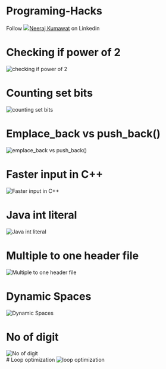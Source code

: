 # Programing-Hacks
Follow <img src="https://www.freeiconspng.com/img/2026" />[Neeraj Kumawat](https://www.linkedin.com/in/neeraj-kumawat-702166191/) on Linkedin

# Checking if power of 2
![checking if power of 2](https://user-images.githubusercontent.com/73936321/176991197-a6ddb2e6-9329-46c1-8dd9-8f071755ce9d.jpg)
# Counting set bits
![counting set bits](https://user-images.githubusercontent.com/73936321/176991200-38c160a5-7388-471e-8be4-34e93ed51323.jpg)
# Emplace_back vs push_back()
![emplace_back vs push_back()](https://user-images.githubusercontent.com/73936321/176991201-ec9a5718-4ba2-427f-b348-0490de0ba899.jpg)
# Faster input in C++
![Faster input in C++](https://user-images.githubusercontent.com/73936321/176991202-159f0450-d283-47a3-a46e-a4c973e9adc4.jpg)
# Java int literal
![Java int literal](https://user-images.githubusercontent.com/73936321/176991203-d035e112-2e5b-4d09-91b6-98523de6644f.jpg)
# Multiple to one header file
![Multiple to one header file](https://user-images.githubusercontent.com/73936321/176991205-bfb6a260-0f77-4caf-aaba-49f46100078c.jpg)
# Dynamic Spaces
![Dynamic Spaces](https://user-images.githubusercontent.com/73936321/176991206-67f68751-eec6-4919-897c-5a8d9aecbaf7.jpg)
# No  of digit
![No  of digit](https://user-images.githubusercontent.com/73936321/176991207-6f87cb0d-7b5f-4046-85b6-848ea5bd1d60.jpg)
<br/># Loop optimization
![loop optimization](https://user-images.githubusercontent.com/73936321/176991208-bbd2dda9-c8e5-4a81-addb-80c48ee204c0.jpg)


